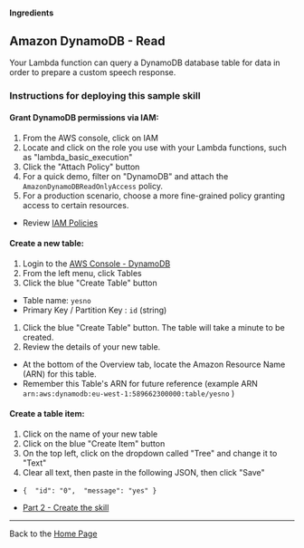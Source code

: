 #### Ingredients
## Amazon DynamoDB - Read <a id="title"></a>

Your Lambda function can query a DynamoDB database table for data in order to prepare a custom speech response.

### Instructions for deploying this sample skill


#### Grant DynamoDB permissions via IAM:

1. From the AWS console, click on IAM
1. Locate and click on the role you use with your Lambda functions, such as "lambda_basic_execution"
1. Click the "Attach Policy" button
1. For a quick demo, filter on "DynamoDB" and attach the ```AmazonDynamoDBReadOnlyAccess``` policy.
1. For a production scenario, choose a more fine-grained policy granting access to certain resources.
 *    Review [IAM Policies](http://docs.aws.amazon.com/IAM/latest/UserGuide/access_policies_manage.html)

#### Create a new table:

1. Login to the [AWS Console - DynamoDB](https://console.aws.amazon.com/dynamodb/home)
1. From the left menu, click Tables
1. Click the blue "Create Table" button
 * Table name: ```yesno```
 * Primary Key / Partition Key : ```id```  (string)
1. Click the blue "Create Table" button.  The table will take a minute to be created.
1. Review the details of your new table.
 * At the bottom of the Overview tab, locate the Amazon Resource Name (ARN) for this table.
 * Remember this Table's ARN for future reference (example ARN ```arn:aws:dynamodb:eu-west-1:589662300000:table/yesno```  )

#### Create a table item:

1. Click on the name of your new table
1. Click on the blue "Create Item" button
1. On the top left, click on the dropdown called "Tree" and change it to "Text"
1. Clear all text, then paste in the following JSON, then click "Save"
 * ```{  "id": "0",  "message": "yes" }```



 * [Part 2 - Create the skill](./PAGE2.md#title)


<hr />

Back to the [Home Page](../../README.md#title)

